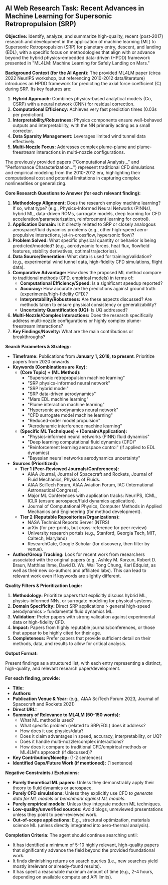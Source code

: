 ## AI Web Research Task: Recent Advances in Machine Learning for Supersonic Retropropulsion (SRP)

**Objective:** Identify, analyze, and summarize high-quality, recent (post-2017) research and development in the application of machine learning (ML) to Supersonic Retropropulsion (SRP) for planetary entry, descent, and landing (EDL), with a specific focus on methodologies that align with or advance beyond the hybrid physics-embedded data-driven (HPDD) framework presented in "ML4LM: Machine Learning for Safely Landing on Mars."

**Background Context (for the AI Agent):**
The provided ML4LM paper (circa 2022 NeurIPS workshop, but referencing 2010-2012 data/literature) introduces an HPDD framework for predicting the axial force coefficient (C) during SRP. Its key features are:

1.  **Hybrid Approach:** Combines physics-based analytical models (Co, CSRP) with a neural network (CNN) for residual correction.
2.  **Computational Efficiency:** Achieves very fast prediction times (0.03s per prediction).
3.  **Interpretability/Robustness:** Physics components ensure well-behaved outputs and interpretability, with the NN primarily acting as a small corrector.
4.  **Data Sparsity Management:** Leverages limited wind tunnel data effectively.
5.  **Multi-Nozzle Focus:** Addresses complex plume-plume and plume-freestream interactions in multi-nozzle configurations.

The previously provided papers ("Computational Analysis..." and "Performance Characterization...") represent traditional CFD simulations and empirical modeling from the 2010-2012 era, highlighting their computational cost and potential limitations in capturing complex nonlinearities or generalizing.

**Core Research Questions to Answer (for each relevant finding):**

1.  **Methodology Alignment:** Does the research employ machine learning? If so, what type? (e.g., Physics-Informed Neural Networks (PINNs), hybrid ML, data-driven ROMs, surrogate models, deep learning for CFD acceleration/parameterization, reinforcement learning for control).
2.  **Application Domain:** Is it directly related to SRP or closely analogous aerospace/fluid dynamics problems (e.g., other high-speed aero-propulsive interactions, jet-in-crossflow, hypersonic flow)?
3.  **Problem Solved:** What specific physical quantity or behavior is being predicted/modeled? (e.g., aerodynamic forces, heat flux, flowfield features, stability derivatives, optimal trajectories).
4.  **Data Source/Generation:** What data is used for training/validation? (e.g., experimental wind tunnel data, high-fidelity CFD simulations, flight data).
5.  **Comparative Advantage:** How does the proposed ML method compare to traditional methods (CFD, empirical models) in terms of:
    - **Computational Efficiency/Speed:** Is a significant speedup reported?
    - **Accuracy:** How accurate are the predictions against ground truth (experiments/high-fidelity CFD)?
    - **Interpretability/Robustness:** Are these aspects discussed? Are methods taken to ensure physical consistency or generalizability?
    - **Uncertainty Quantification (UQ):** Is UQ addressed?
6.  **Multi-Nozzle/Complex Interactions:** Does the research specifically address multi-nozzle configurations or highly complex plume-freestream interactions?
7.  **Key Findings/Novelty:** What are the main contributions or breakthroughs?

**Search Parameters & Strategy:**

- **Timeframe:** Publications from **January 1, 2018, to present**. Prioritize papers from 2020 onwards.
- **Keywords (Combinations are Key):**
  - **(Core Topic) + (ML Method):**
    - "Supersonic retropropulsion machine learning"
    - "SRP physics-informed neural network"
    - "SRP hybrid model"
    - "SRP data-driven aerodynamics"
    - "Mars EDL machine learning"
    - "Plume interaction machine learning"
    - "Hypersonic aerodynamics neural network"
    - "CFD surrogate model machine learning"
    - "Reduced-order model propulsion"
    - "Aerodynamic interference machine learning"
  - **(Specific ML Techniques) + (Domain/Application):**
    - "Physics-informed neural networks (PINN) fluid dynamics"
    - "Deep learning computational fluid dynamics (CFD)"
    - "Reinforcement learning aerospace control" (if applied to EDL dynamics)
    - "Bayesian neural networks aerodynamics uncertainty"
- **Sources (Prioritized):**
  - **Tier 1 (Peer-Reviewed Journals/Conferences):**
    - AIAA Journal, Journal of Spacecraft and Rockets, Journal of Fluid Mechanics, Physics of Fluids.
    - AIAA SciTech Forum, AIAA Aviation Forum, IAC (International Astronautical Congress).
    - Major ML Conferences with application tracks: NeurIPS, ICML, ICLR (ensure aerospace/fluid dynamics application).
    - Journal of Computational Physics, Computer Methods in Applied Mechanics and Engineering (for method development).
  - **Tier 2 (Reputable Repositories/Organizations):**
    - NASA Technical Reports Server (NTRS)
    - arXiv (for pre-prints, but cross-reference for peer review)
    - University research portals (e.g., Stanford, Georgia Tech, MIT, Caltech, Maryland)
    - ResearchGate, Google Scholar (for discovery, then filter by venue).
- **Author/Group Tracking:** Look for recent work from researchers associated with the original papers (e.g., Ashley M. Korzun, Robert D. Braun, Matthias Ihme, David D. Wu, Wai Tong Chung, Karl Edquist, as well as their new co-authors and affiliated labs). This can lead to relevant work even if keywords are slightly different.

**Quality Filters & Prioritization Logic:**

1.  **Methodology:** Prioritize papers that explicitly discuss hybrid ML, physics-informed NNs, or surrogate modeling for physical systems.
2.  **Domain Specificity:** Direct SRP applications > general high-speed aerodynamics > fundamental fluid dynamics ML.
3.  **Validation:** Prefer papers with strong validation against experimental data or high-fidelity CFD.
4.  **Impact:** Papers from highly reputable journals/conferences, or those that appear to be highly cited for their age.
5.  **Completeness:** Prefer papers that provide sufficient detail on their methods, data, and results to allow for critical analysis.

**Output Format:**

Present findings as a structured list, with each entry representing a distinct, high-quality, and relevant research paper/development.

**For each finding, provide:**

- **Title:**
- **Authors:**
- **Publication Venue & Year:** (e.g., AIAA SciTech Forum 2023, Journal of Spacecraft and Rockets 2021)
- **Direct URL:**
- **Summary of Relevance to ML4LM (50-150 words):**
  - What ML method is used?
  - What specific problem (related to SRP/EDL) does it address?
  - How does it use physics/data?
  - Does it claim advantages in speed, accuracy, interpretability, or UQ?
  - Does it handle multi-nozzle/complex interactions?
  - How does it compare to traditional CFD/empirical methods or ML4LM's approach (if discussed)?
- **Key Contribution/Novelty:** (1-2 sentences)
- **Identified Gaps/Future Work (if mentioned):** (1 sentence)

**Negative Constraints / Exclusions:**

- **Purely theoretical ML papers:** Unless they demonstrably apply their theory to fluid dynamics or aerospace.
- **Purely CFD simulations:** Unless they explicitly use CFD _to generate data for ML models_ or _benchmark against ML models_.
- **Purely empirical models:** Unless they integrate modern ML techniques.
- **Low-quality/unverified sources:** Avoid blogs, unreviewed presentations unless they point to peer-reviewed work.
- **Out-of-scope applications:** E.g., structural optimization, materials science ML (unless directly integrated into aero-thermal analysis).

**Completion Criteria:**
The agent should continue searching until:

- It has identified a minimum of 5-10 highly relevant, high-quality papers that significantly advance the field beyond the provided foundational work.
- It finds diminishing returns on search queries (i.e., new searches yield mostly irrelevant or already-found results).
- It has spent a reasonable maximum amount of time (e.g., 2-4 hours, depending on available compute and API limits).
